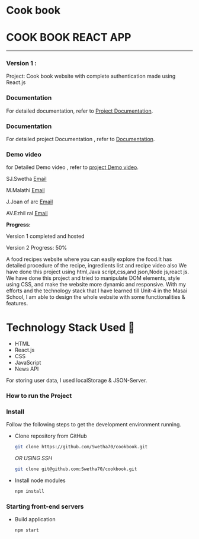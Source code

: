 # Cook book

# COOK BOOK REACT APP

-----
### Version 1 : 
Project: Cook book website with complete authentication made using React.js
### Documentation
For detailed documentation, refer to [Project Documentation](https://docs.google.com/document/d/1aS8AmhwelPTMWv3q_d013ghG8fFIe2eR/edit?usp=drive_link&ouid=113165599067956915795&rtpof=true&sd=true).

### Documentation
For detailed project Documentation , refer to [Documentation](https://drive.google.com/drive/folders/1q4cBnR7-gqSAas8jMemSVQTDPkP5GdGW?usp=drive_link).
### Demo video
for Detailed Demo video , refer to [project Demo video](https://drive.google.com/file/d/15hjhCu5zs0FDU6JJ0PCjsmezMb1VmBX4/view?usp=drive_link).

SJ.Swetha
[Email]( swethasj82@gmail.com)

M.Malathi
[Email](malathi.muthu2306@gmail.com)

J.Joan of arc
[Email](joanofarc2713@gmail.com)

AV.Ezhil ral
[Email](ezhilral83@gmail.com)

**Progress:**

Version 1 completed and hosted

Version 2 Progress: 50%

A food recipes website where you can easily explore the food.It has detailed procedure of the recipe, ingredients list and recipe video also We have done this project using html,Java script,css,and json,Node js,react js.
We have done this project and tried to manipulate DOM elements, style using CSS, and make the website more dynamic and responsive. With my efforts and the technology stack that I have learned till Unit-4 in the Masai School, I am able to design the whole website with some functionalities & features.

# Technology Stack Used 🌟
* HTML
* React.js
* CSS
* JavaScript
* News API

For storing user data, I used localStorage & JSON-Server.

### How to run the Project
### Install

Follow the following steps to get the development environment running.

* Clone repository from GitHub

  ```bash
  git clone https://github.com/Swetha70/cookbook.git
  ```

   _OR USING SSH_

  ```bash
  git clone git@github.com:Swetha70/cookbook.git
  ```

* Install node modules

   ```bash
   npm install
   ```

### Starting front-end servers

* Build application

  ```bash
  npm start
  ```


